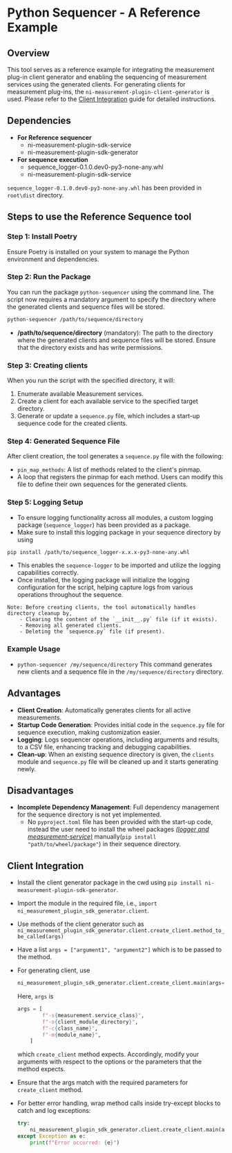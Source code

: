 # Python Sequencer - A Reference Example

## Overview

This tool serves as a reference example for integrating the measurement plug-in client generator and enabling the sequencing of measurement services using the generated clients. For generating clients for measurement plug-ins, the `ni-measurement-plugin-client-generator` is used. Please refer to the [Client Integration](#client-integration) guide for detailed instructions.

## Dependencies

- **For Reference sequencer**
  - ni-measurement-plugin-sdk-service
  - ni-measurement-plugin-sdk-generator
- **For sequence execution**
  - sequence_logger-0.1.0.dev0-py3-none-any.whl
  - ni-measurement-plugin-sdk-service

`sequence_logger-0.1.0.dev0-py3-none-any.whl` has been provided in `root\dist` directory.

## Steps to use the Reference Sequence tool

### Step 1: Install Poetry

Ensure Poetry is installed on your system to manage the Python environment and dependencies.

### Step 2: Run the Package

You can run the package `python-sequencer` using the command line. The script now requires a mandatory argument to specify the directory where the generated clients and sequence files will be stored.

```bash
python-sequencer /path/to/sequence/directory
```

- **/path/to/sequence/directory** (mandatory): The path to the directory where the generated clients and sequence files will be stored. Ensure that the directory exists and has write permissions.

### Step 3: Creating clients

When you run the script with the specified directory, it will:

1. Enumerate available Measurement services.
2. Create a client for each available service to the specified target directory.
3. Generate or update a `sequence.py` file, which includes a start-up sequence code for the created clients.

### Step 4: Generated Sequence File

After client creation, the tool generates a `sequence.py` file with the following:

- `pin_map_methods`: A list of methods related to the client's pinmap.
- A loop that registers the pinmap for each method.
Users can modify this file to define their own sequences for the generated clients.

### Step 5: Logging Setup

- To ensure logging functionality across all modules, a custom logging package (`sequence_logger`) has been provided as a package.
- Make sure to install this logging package in your sequence directory by using

 ```bash
 pip install /path/to/sequence_logger-x.x.x-py3-none-any.whl
 ```

- This enables the `sequence-logger` to be imported and utilize the logging capabilities correctly.
- Once installed, the logging package will initialize the logging configuration for the script, helping capture logs from various operations throughout the sequence.

```text
Note: Before creating clients, the tool automatically handles directory cleanup by,
    - Clearing the content of the `__init__.py` file (if it exists).
    - Removing all generated clients.
    - Deleting the `sequence.py` file (if present).
```

### Example Usage

- `python-sequencer /my/sequence/directory`
    This command generates new clients and a sequence file in the `/my/sequence/directory` directory.

## Advantages

- **Client Creation**: Automatically generates clients for all active measurements.
- **Startup Code Generation**: Provides initial code in the `sequence.py` file for sequence execution, making customization easier.
- **Logging**: Logs sequencer operations, including arguments and results, to a CSV file, enhancing tracking and debugging capabilities.
- **Clean-up**: When an existing sequence directory is given, the `clients` module and `sequence.py` file will be cleaned up and it starts generating newly.

## Disadvantages

- **Incomplete Dependency Management**: Full dependency management for the sequence directory is not yet implemented.
  - No `pyproject.toml` file has been provided with the start-up code, instead the user need to install the wheel packages *[(logger and measurement-service)](#dependencies)* manually(`pip install "path/to/wheel/package"`) in their sequence directory.

## Client Integration

- Install the client generator package in the cwd using `pip install ni-measurement-plugin-sdk-generator`.
- Import the module in the required file, i.e., `import ni_measurement_plugin_sdk_generator.client`.
- Use methods of the client generator such as `ni_measurement_plugin_sdk_generator.client.create_client.method_to_be_called(args)`
- Have a list  `args = ["argument1", "argument2"]` which is to be passed to the method.
- For generating client, use

    ```python
    ni_measurement_plugin_sdk_generator.client.create_client.main(args=args)
    ```

    Here, `args` is  

    ```python
    args = [
            f"-s{measurement.service_class}",
            f"-o{client_module_directory}",
            f"-c{class_name}",
            f"-m{module_name}",
        ]
    ```

    which `create_client` method expects.
    Accordingly, modify your arguments with respect to the options or the parameters that the method expects.
- Ensure that the args match with the required parameters for `create_client` method.
- For better error handling, wrap method calls inside try-except blocks to catch and log exceptions:

    ```python
    try:
        ni_measurement_plugin_sdk_generator.client.create_client.main(args=args)
    except Exception as e:
        print(f"Error occurred: {e}")
    ```
